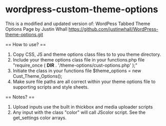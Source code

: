 # wordpress-custom-theme-options

This is a modified and updated version of:
WordPess Tabbed Theme Options Page by Justin Whall
https://github.com/justinwhall/WordPress-theme-options.git

== How to use? ==

1. Copy CSS, JS and theme options class files to to you theme directory. 
2. Include your theme options class file in your functions.php file "require_once ( __DIR__ . '/theme-options/cust-options.php' );"
3. Initiate the class in your functions file $theme_options = new Cust_Theme_Options();
4. Make sure file paths are all correct within your theme options file to supporting scripts and style sheets.

== Notes? ==

1. Upload inputs use the built in thickbox and media uploader scripts
2. Any input with the class "color" will call JScolor script. See the get_settings color arrays. 
